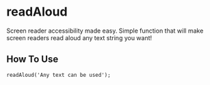 # readAloud

Screen reader accessibility made easy. Simple function that will make screen readers read aloud any text string you want!



## How To Use

```
readAloud('Any text can be used');

```

